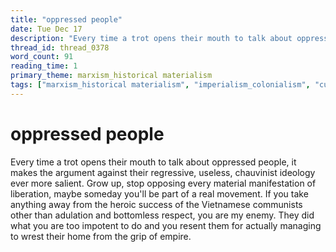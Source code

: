 ```yaml
---
title: "oppressed people"
date: Tue Dec 17
description: "Every time a trot opens their mouth to talk about oppressed people, it makes the argument against their regressive, useless, chauvinist ideology ever more..."
thread_id: thread_0378
word_count: 91
reading_time: 1
primary_theme: marxism_historical materialism
tags: ["marxism_historical materialism", "imperialism_colonialism", "cultural criticism", "organizational theory"]
---
```


# oppressed people

Every time a trot opens their mouth to talk about oppressed people, it makes the argument against their regressive, useless, chauvinist ideology ever more salient. Grow up, stop opposing every material manifestation of liberation, maybe someday you'll be part of a real movement. If you take anything away from the heroic success of the Vietnamese communists other than adulation and bottomless respect, you are my enemy. They did what you are too impotent to do and you resent them for actually managing to wrest their home from the grip of empire.